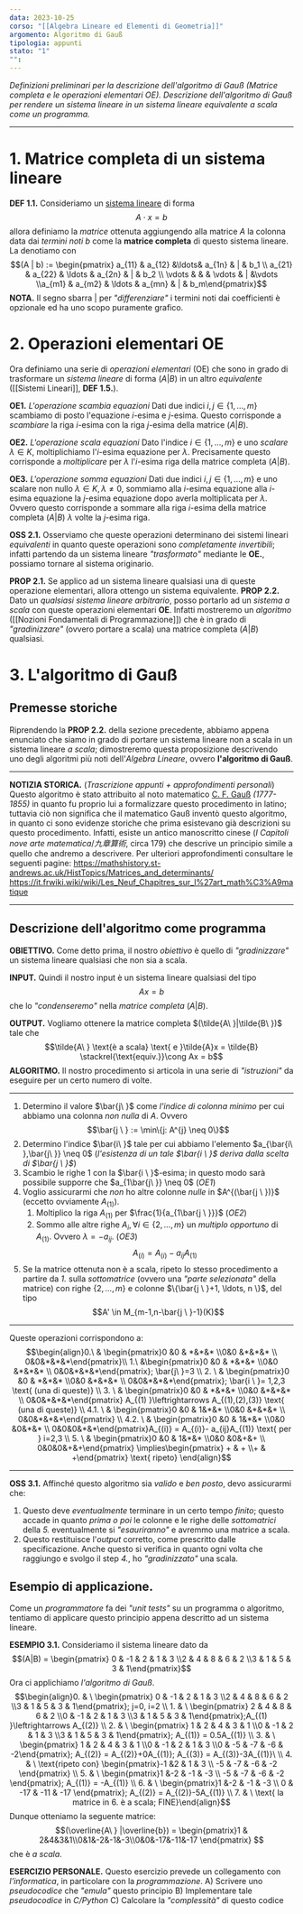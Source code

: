 ```yaml
---
data: 2023-10-25
corso: "[[Algebra Lineare ed Elementi di Geometria]]"
argomento: Algoritmo di Gauß
tipologia: appunti
stato: "1"
"":
---
```

*Definizioni preliminari per la descrizione dell'algoritmo di Gauß (Matrice completa e le operazioni elementari OE). Descrizione dell'algoritmo di Gauß per rendere un sistema lineare in un sistema lineare equivalente a scala come un programma.*
- - -
# 1. Matrice completa di un sistema lineare
**DEF 1.1.** Consideriamo un [sistema lineare](Sistemi%20Lineari) di forma $$A \cdot x = b$$allora definiamo la *matrice* ottenuta aggiungendo alla matrice $A$ la colonna data dai *termini noti* $b$ come la **matrice completa** di questo sistema lineare. La denotiamo con $$(A | b) := \begin{pmatrix} a_{11} & a_{12} &\ldots& a_{1n} & | &  b_1 \\ a_{21} & a_{22} & \ldots & a_{2n} & | & b_2 \\ \vdots & & & \vdots & | &\vdots \\a_{m1} & a_{m2} & \ldots & a_{mn} & | & b_m\end{pmatrix}$$
**NOTA.** Il segno sbarra $|$ per *"differenziare"* i termini noti dai coefficienti è opzionale ed ha uno scopo puramente grafico.
# 2. Operazioni elementari OE
Ora definiamo una serie di *operazioni elementari* (OE) che sono in grado di trasformare un *sistema lineare* di forma $(A|B)$ in un altro *equivalente* ([[Sistemi Lineari]], **DEF 1.5.**). 

**OE1.** *L'operazione scambia equazioni*
Dati due indici $i, j \in \{1, \ldots, m\}$ scambiamo di posto l'equazione $i$-esima e $j$-esima.
Questo corrisponde a *scambiare* la riga $i$-esima con la riga $j$-esima della matrice $(A | B)$.

**OE2.** *L'operazione scala equazioni*
Dato l'indice $i \in \{1, \ldots, m\}$ e uno *scalare* $\lambda \in K$, moltiplichiamo l'$i$-esima equazione per $\lambda$. Precisamente questo corrisponde a *moltiplicare* per $\lambda$ l'$i$-esima riga della matrice completa $(A|B)$.

**OE3.** *L'operazione somma equazioni*
Dati due indici $i, j \in \{1, \ldots, m\}$ e uno scalare non nullo $\lambda \in K, \lambda \neq 0$, sommiamo alla $i$-esima equazione alla $i$-esima equazione la $j$-esima equazione dopo averla moltiplicata per $\lambda$.
Ovvero questo corrisponde a sommare alla riga $i$-esima della matrice completa $(A|B)$ $\lambda$ volte la $j$-esima riga.

**OSS 2.1.** Osserviamo che queste operazioni determinano dei sistemi lineari *equivalenti* in quanto queste operazioni sono *completamente invertibili*; infatti partendo da un sistema lineare *"trasformato"* mediante le **OE.**, possiamo tornare al sistema originario.

**PROP 2.1.** Se applico ad un sistema lineare qualsiasi una di queste operazione elementari, allora ottengo un sistema equivalente.
**PROP 2.2.** Dato un *qualsiasi sistema lineare arbitrario*, posso portarlo ad un *sistema a scala* con queste operazioni elementari **OE**. Infatti mostreremo un *algoritmo* ([[Nozioni Fondamentali di Programmazione]]) che è in grado di *"gradinizzare"* (ovvero portare a scala) una matrice completa $(A | B)$ qualsiasi.
# 3. L'algoritmo di Gauß
## Premesse storiche
Riprendendo la **PROP 2.2.** della sezione precedente, abbiamo appena enunciato che siamo in grado di portare un sistema lineare non a scala in un sistema lineare *a scala*; dimostreremo questa proposizione descrivendo uno degli algoritmi più noti dell'*Algebra Lineare*, ovvero **l'algoritmo di Gauß**.
- - -
**NOTIZIA STORICA.** (*Trascrizione appunti + approfondimenti personali*)
Questo algoritmo è stato attribuito al noto matematico [C. F. Gauß](https://de.wikipedia.org/wiki/Carl_Friedrich_Gau%C3%9F) *(1777-1855)* in quanto fu proprio lui a formalizzare questo procedimento in latino; tuttavia ciò non significa che il matematico Gauß inventò questo algoritmo, in quanto ci sono evidenze storiche che prima esistevano già descrizioni su questo procedimento. Infatti, esiste un antico manoscritto cinese (*I Capitoli nove arte matematica*/*九章算術*, circa 179) che descrive un principio simile a quello che andremo a descrivere.
Per ulteriori approfondimenti consultare le seguenti pagine:
https://mathshistory.st-andrews.ac.uk/HistTopics/Matrices_and_determinants/
https://it.frwiki.wiki/wiki/Les_Neuf_Chapitres_sur_l%27art_math%C3%A9matique
- - -
## Descrizione dell'algoritmo come programma
**OBIETTIVO.**
Come detto prima, il nostro *obiettivo* è quello di *"gradinizzare"* un sistema lineare qualsiasi che non sia a scala.

**INPUT.**
Quindi il nostro input è un sistema lineare qualsiasi del tipo $$Ax = b$$che lo *"condenseremo"* nella *matrice completa* $(A|B)$.

**OUTPUT.** 
Vogliamo ottenere la matrice completa $(\tilde{A\ }|\tilde{B\ })$ tale che $$\tilde{A\ } \text{è a scala} \text{ e }\tilde{A}x = \tilde{B} \stackrel{\text{equiv.}}\cong Ax = b$$
**ALGORITMO.** 
Il nostro procedimento si articola in una serie di *"istruzioni"* da eseguire per un certo numero di volte.
- - -
1. Determino il valore $\bar{j\ }$ come *l'indice di colonna minimo* per cui abbiamo una colonna *non nulla* di $A$. Ovvero $$\bar{j \ } := \min\{j: A^{j} \neq 0\}$$
2. Determino l'indice $\bar{i\ }$ tale per cui abbiamo l'elemento $a_{\bar{i\ },\bar{j\ }} \neq 0$ (*l'esistenza di un tale $\bar{i \ }$ deriva dalla scelta di $\bar{j \ }$*)
3. Scambio le righe $1$ con la $\bar{i \ }$-esima; in questo modo sarà possibile supporre che $a_{1\bar{j\ }} \neq 0$ (*OE1*)
4. Voglio assicurarmi che *non* ho altre colonne *nulle* in $A^{(\bar{j \ })}$ (eccetto ovviamente $A_{(1)}$).
	1. Moltiplico la riga $A_{(1)}$ per $\frac{1}{a_{1\bar{j \ }}}$ (*OE2*)
	2. Sommo alle altre righe $A_{i}, \forall i \in \{2, \ldots, m\}$ un *multiplo opportuno* di $A_{(1)}$. Ovvero $\lambda = -a_{ij}$. (*OE3*) $$A_{(i)} = A_{(i)}- a_{ij}A_{(1)}$$
5. Se la matrice ottenuta non è a scala, ripeto lo stesso procedimento a partire da *1.* sulla *sottomatrice* (ovvero una *"parte selezionata"* della matrice) con righe $\{2, \ldots, m\}$ e colonne $\{\bar{j \ }+1, \ldots, n \}$, del tipo $$A' \in M_{m-1,n-\bar{j \ }-1}(K)$$
- - -
Queste operazioni corrispondono a:
$$\begin{align}0.\ & \begin{pmatrix}0 &0 & *&*&* \\0&0 &*&*&* \\ 0&0&*&*&*\end{pmatrix}\\ 1.\ &\begin{pmatrix}0 &0 & *&*&* \\0&0 &*&*&* \\ 0&0&*&*&*\end{pmatrix}; \bar{j\ }=3 \\ 2. \ & \begin{pmatrix}0 &0 & *&*&* \\0&0 &*&*&* \\ 0&0&*&*&*\end{pmatrix}; \bar{i \ }= 1,2,3 \text{ (una di queste)} \\ 3. \ & \begin{pmatrix}0 &0 & *&*&* \\0&0 &*&*&* \\ 0&0&*&*&*\end{pmatrix} A_{(1) }\leftrightarrows A_{(1),(2),(3)} \text{ (una di queste)} \\ 4.1. \ & \begin{pmatrix}0 &0 & 1&*&* \\0&0 &*&*&* \\ 0&0&*&*&*\end{pmatrix} \\ 4.2. \ & \begin{pmatrix}0 &0 & 1&*&* \\0&0 &0&*&* \\ 0&0&0&*&*\end{pmatrix}A_{(i)} = A_{(i)}- a_{ij}A_{(1)} \text{ per } i=2,3 \\ 5. \ & \begin{pmatrix}0 &0 & 1&*&* \\0&0 &0&+&+ \\ 0&0&0&+&+\end{pmatrix} \implies\begin{pmatrix} + & + \\+ & +\end{pmatrix} \text{ ripeto} \end{align}$$
- - -
**OSS 3.1.** Affinché questo algoritmo sia *valido* e *ben posto*, devo assicurarmi che:
1. Questo deve *eventualmente* terminare in un certo tempo *finito*; questo accade in quanto *prima o poi* le colonne e le righe delle *sottomatrici* della *5.* eventualmente si *"esauriranno"* e avremmo una matrice a scala.
2. Questo restituisce l'*output* corretto, come prescritto dalle specificazione. Anche questo si verifica in quanto ogni volta che raggiungo e svolgo il step *4.*, ho *"gradinizzato"* una scala. 
## Esempio di applicazione.
Come un *programmatore* fa dei *"unit tests"* su un programma o algoritmo, tentiamo di applicare questo principio appena descritto ad un sistema lineare.

**ESEMPIO 3.1.** Consideriamo il sistema lineare dato da $$(A|B) = \begin{pmatrix} 0 & -1 & 2 & 1 & 3 \\2 & 4 & 8 & 6 & 2 \\3 & 1 & 5 & 3 & 1\end{pmatrix}$$Ora ci applichiamo *l'algoritmo di Gauß*. $$\begin{align}0. & \ \begin{pmatrix} 0 & -1 & 2 & 1 & 3 \\2 & 4 & 8 & 6 & 2 \\3 & 1 & 5 & 3 & 1\end{pmatrix}; j=0, i=2 \\ 1. & \ \begin{pmatrix} 2 & 4 & 8 & 6 & 2 \\0 & -1 & 2 & 1 & 3 \\3 & 1 & 5 & 3 & 1\end{pmatrix};A_{(1) }\leftrightarrows A_{(2)} \\ 2. & \  \begin{pmatrix} 1 & 2 & 4 & 3 & 1 \\0 & -1 & 2 & 1 & 3 \\3 & 1 & 5 & 3 & 1\end{pmatrix}; A_{(1)} = 0.5A_{(1)} \\ 3. & \ \begin{pmatrix} 1 & 2 & 4 & 3 & 1 \\0 & -1 & 2 & 1 & 3 \\0 & -5 & -7 & -6 & -2\end{pmatrix}; A_{(2)} = A_{(2)}+0A_{(1)}; A_{(3)} = A_{(3)}-3A_{(1)}\ \\ 4. & \ \text{ripeto con} \begin{pmatrix}-1 &2 & 1 & 3 \\ -5 & -7 & -6 & -2  \end{pmatrix} \\ 5. &  \ \begin{pmatrix}1 &-2 & -1 & -3 \\ -5 & -7 & -6 & -2  \end{pmatrix}; A_{(1)} = -A_{(1)} \\ 6. & \ \begin{pmatrix}1 &-2 & -1 & -3 \\ 0 & -17 & -11 & -17  \end{pmatrix}; A_{(2)} = A_{(2)}-5A_{(1)} \\ 7. & \ \text{ la matrice in 6. è a scala; FINE}\end{align}$$Dunque otteniamo la seguente matrice: $$(\overline{A\ } |\overline{b}) = \begin{pmatrix}1 & 2&4&3&1\\0&1&-2&-1&-3\\0&0&-17&-11&-17 \end{pmatrix} $$che è *a scala*.

**ESERCIZIO PERSONALE.** Questo esercizio prevede un collegamento con *l'informatica*, in particolare con la *programmazione*.
A) Scrivere uno *pseudocodice* che *"emula"* questo principio
B) Implementare tale *pseudocodice* in *C/Python*
C) Calcolare la *"complessità"* di questo codice